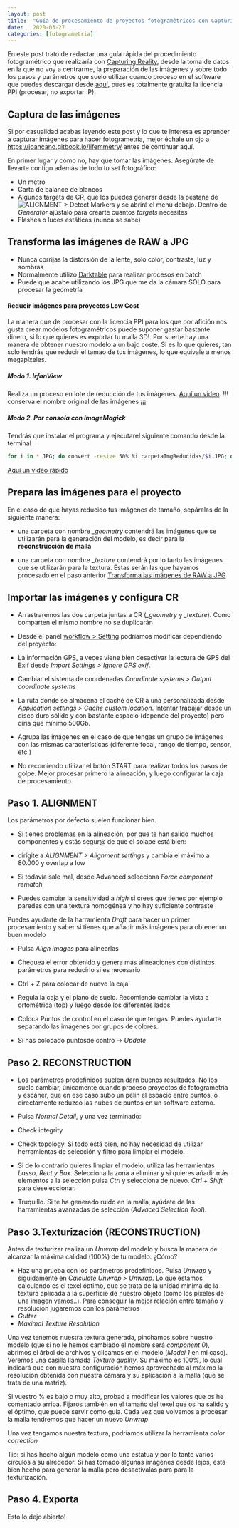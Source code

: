 ```yaml
---
layout: post
title:  "Guía de procesamiento de proyectos fotogramétricos con Capturing Reality"
date:   2020-03-27
categories: [fotogrametria]
---
```


En este post trato de redactar una guía rápida del procedimiento fotogramétrico que realizaría con [Capturing Reality](https://www.capturingreality.com), desde la toma de datos en la que no voy a centrarme, la preparación de las imágenes y sobre todo los pasos y parámetros que suelo utilizar cuando proceso en el software que puedes descargar desde [aquí](https://www.capturingreality.com/DownloadNow), pues es totalmente gratuita la licencia PPI (procesar, no exportar :P).


## Captura de las imágenes

Si por casualidad acabas leyendo este post y lo que te interesa es aprender a capturar imágenes para hacer fotogrametría, mejor échale un ojo a https://joancano.gitbook.io/lifemmetry/ antes de continuar aquí. 

En primer lugar y cómo no, hay que tomar las imágenes. Asegúrate de llevarte contigo además de todo tu set fotográfico:

+ Un metro
+ Carta de balance de blancos
+ Algunos targets de CR, que los puedes generar desde la pestaña de ![ALIGNMENT > Detect Markers](https://drive.google.com/file/d/1uQZ01g1v4z6h2jbGr-eisQjkkHLE_nxg/view?usp=drivesdk) y se abrirá el menú debajo. Dentro de *Generator* ajústalo para crearte cuantos *targets* necesites
+ Flashes o luces estáticas (nunca se sabe)


## Transforma las imágenes de RAW a JPG

+ Nunca corrijas la distorsión de la lente, solo color, contraste, luz y sombras
+ Normalmente utilizo [Darktable](https://www.darktable.org/) para realizar procesos en batch
+ Puede que acabe utilizando los JPG que me da la cámara SOLO para procesar la geometría


#### Reducir imágenes para proyectos Low Cost
La manera que de procesar con la licencia PPI para los que por afición nos gusta crear modelos fotogramétricos puede suponer gastar bastante dinero, si lo que quieres es exportar tu malla 3D!. Por suerte hay una manera de obtener nuestro modelo a un bajo coste. Si es lo que quieres, tan solo tendrás que reducir el tamao de tus imágenes, lo que equivale a menos megapíxeles.

##### Modo 1. IrfanView
Realiza un proceso en lote de reducción de tus imágenes. [Aquí un video](https://youtu.be/gKuaJW8GJTY). !!! conserva el nombre original de las imágenes ¡¡¡ 

##### Modo 2. Por consola con ImageMagick
Tendrás que instalar el programa y ejecutarel siguiente comando desde la terminal

```bash 
for i in *.JPG; do convert -resize 50% %i carpetaImgReducidas/$i.JPG; done
```

 [Aquí un video rápido](https://youtu.be/Ovnxb8k6qOY) 


## Prepara las imágenes para el proyecto

En el caso de que hayas reducido tus imágenes de tamaño, sepáralas de la siguiente manera:

+ una carpeta con nombre *_geometry* contendrá las imágenes que se utilizarán para la generación del modelo, es decir para la **reconstrucción de malla**  

+ una carpeta con nombre *_texture* contendrá por lo tanto las imágenes que se utilizarán para la textura. Éstas serán las que hayamos procesado en el paso anterior [Transforma las imágenes de RAW a JPG]()


## Importar las imágenes y configura CR

+ Arrastraremos las dos carpeta juntas a CR (*_geometry* y *_texture*). Como comparten el mismo nombre no se duplicarán

+ Desde el panel [workflow > Setting](https://drive.google.com/file/d/1cVOpRasqGWv6YpdQwZP3MaZonRv_N-Vt/view?usp=drivesdk) podríamos modificar dependiendo del proyecto:

 + La información GPS, a veces viene bien desactivar la lectura de GPS del Exif desde *Import Settings > Ignore GPS exif*. 
 + Cambiar el sistema de coordenadas *Coordinate systems > Output coordinate systems*
 + La ruta donde se almacena el caché de CR a una personalizada desde *Application settings > Cache custom location*. Intentar trabajar desde un disco duro sólido y con bastante espacio (depende del proyecto) pero diría que mínimo 500Gb.
 + Agrupa las imágenes en el caso de que tengas un grupo de imágenes con las mismas características (diferente focal, rango de tiempo, sensor, etc.)


+ No recomiendo utilizar el botón START para realizar todos los pasos de golpe. Mejor procesar primero la alineación, y luego configurar la caja de procesamiento



## Paso 1. ALIGNMENT

Los parámetros por defecto suelen funcionar bien.
+ Si tienes problemas en la alineación, por que te han salido muchos componentes y estás segur@ de que el solape está bien:
 + dirígite a *ALIGNMENT > Alignment settings* y cambia el máximo a 80.000 y overlap a low
 
 + Si todavía sale mal, desde Advanced selecciona *Force component rematch*
 + Puedes cambiar la sensitividad a *high* si crees que tienes por ejemplo paredes con una textura homogénea y no hay suficiente contraste

Puedes ayudarte de la harramienta *Draft* para hacer un primer procesamiento y saber si tienes que añadir más imágenes para obtener un buen modelo

+ Pulsa *Align images* para alinearlas
 + Chequea el error obtenido y genera más alineaciones con distintos parámetros para reducirlo si es necesario
 + Ctrl + Z para colocar de nuevo la caja
 + Regula la caja y el plano de suelo. Recomiendo cambiar la vista a ortométrica (top) y luego desde los diferentes lados

+ Coloca Puntos de control en el caso de que tengas. Puedes ayudarte separando las imágenes por grupos de colores.

+ Si has colocado puntosde contro -> *Update*


## Paso 2. RECONSTRUCTION
+ Los parámetros predefinidos suelen darn buenos resultados. No los suelo cambiar, únicamente cuando proceso proyectos de fotogrametría y escáner, que en ese caso subo un pelín el espacio entre puntos, o directamente reduzco las nubes de puntos en un software externo.
+ Pulsa *Normal Detail*, y una vez terminado:
 + Check integrity
 + Check topology. Si todo está bien, no hay necesidad de utilizar herramientas de selección y filtro para limpiar el modelo.

+ Si de lo contrario quieres limpiar el modelo, utiliza las herramientas *Lasso, Rect y Box*. Selecciona la zona a eliminar y si quieres añadir más elementos a la selección pulsa *Ctrl* y selecciona de nuevo. *Ctrl + Shift* para deseleccionar.

+ Truquillo. Si te ha generado ruido en la malla, ayúdate de las harramientas avanzadas de selección (*Advaced Selection Tool*).


## Paso 3.Texturización (RECONSTRUCTION)

Antes de texturizar realiza un *Unwrap* del modelo y busca la manera de alcanzar la máxima calidad (100%) de tu modelo. ¿Cómo?
+ Haz una prueba con los parámetros predefinidos. Pulsa *Unwrap* y siguidamente en *Calculate Unwrap > Unwrap*. Lo que estamos calculando es el texel óptimo, que se trata de la unidad mínima de la textura aplicada a la superficie de nuestro objeto (como los píxeles de una imagen vamos..). Para conseguir la mejor relación entre tamaño y resolución jugaremos con los parámetros
 + *Gutter*
 + *Maximal Texture Resolution*

 Una vez tenemos nuestra textura generada, pinchamos sobre nuestro modelo (que si no le hemos cambiado el nombre será *component 0*), abrimos el árbol de archivos y clicamos en el modelo (*Model 1* en mi caso). Veremos una casilla llamada *Texture quality*.
 Su máximo es 100%, lo cual indicará que con nuestra configuración hemos aprovechado al máximo la resolución obtenida con nuestra cámara y su aplicación a la malla (que se trata de una matriz).

 Si vuestro % es bajo o muy alto, probad a modificar los valores que os he comentado arriba. Fijaros también en el tamaño del texel que os ha salido y el óptimo, que puede servir como guía.
 Cada vez que volvamos a procesar la malla tendremos que hacer un nuevo *Unwrap*.

Una vez tengamos nuestra textura, podríamos utilizar la herramienta *color correction*

Tip: si has hecho algún modelo como una estatua y por lo tanto varios círculos a su alrededor. Si has tomado algunas imágenes desde lejos, está bien hecho para generar la malla pero desactívalas para para la texturización.

## Paso 4. Exporta 

Esto lo dejo abierto!



